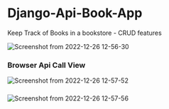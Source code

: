 # Django-Api-Book-App
Keep Track of Books in a bookstore - CRUD features


![Screenshot from 2022-12-26 12-56-30](https://user-images.githubusercontent.com/46927702/209541629-512e82af-b76a-4f7d-97ec-23abdf7a638d.png)
### Browser Api Call View

![Screenshot from 2022-12-26 12-57-52](https://user-images.githubusercontent.com/46927702/209541633-9eecc52c-7965-4140-8ebb-1d1622b4669e.png)
### 

![Screenshot from 2022-12-26 12-57-56](https://user-images.githubusercontent.com/46927702/209541635-b7066d6a-6ef5-4db6-a542-47a4a3f5fcb9.png)
###


